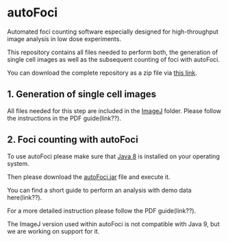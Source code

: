 # autoFoci
Automated foci counting software especially designed for high-throughput image analysis in low dose experiments.

This repository contains all files needed to perform both, the generation of single cell images as well as the subsequent counting of foci with autoFoci. 

You can download the complete repository as a zip file via [this link](archive/master.zip). 

## 1. Generation of single cell images

All files needed for this step are included in the [ImageJ](ImageJ) folder. Please follow the instructions in the PDF guide(link??). 
 



## 2. Foci counting with autoFoci

To use autoFoci please make sure that [Java 8](http://www.oracle.com/technetwork/java/javase/downloads/jdk8-downloads-2133151.html) is installed on your operating system.

Then please download the [autoFoci.jar](autoFoci/autoFoci.jar?raw=true) file and execute it. 

You can find a short guide to perform an analysis with demo data here(link??). 

For a more detailed instruction please follow the PDF guide(link??). 

The ImageJ version used within autoFoci is not compatible with Java 9, but we are working on support for it. 

